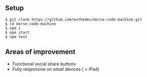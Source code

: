 ## Setup

```
$ git clone https://github.com/evthedev/morse-code-machine.git
$ cd morse-code-machine
$ npm i
$ npm start
$ npm test
```

## Areas of improvement
* Functional social share buttons
* Fully responsive on small devices ( < iPad)
